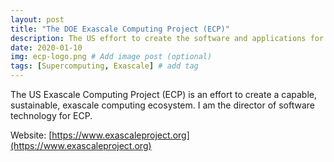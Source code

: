 ```yaml
---
layout: post
title: "The DOE Exascale Computing Project (ECP)"
description: The US effort to create the software and applications for next-generation supercomputers
date: 2020-01-10
img: ecp-logo.png # Add image post (optional)
tags: [Supercomputing, Exascale] # add tag
---
```

 The US Exascale Computing Project (ECP) is an effort to create a capable, sustainable, exascale computing ecosystem. I am the director of software technology for ECP.

 Website: [https://www.exascaleproject.org](https://www.exascaleproject.org)
